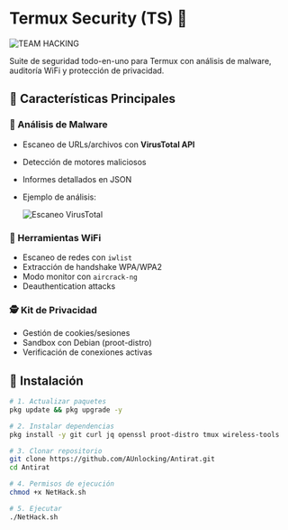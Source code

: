 # Termux Security (TS) 🔐

![TEAM HACKING]()

Suite de seguridad todo-en-uno para Termux con análisis de malware, auditoría WiFi y protección de privacidad.

## 🌟 Características Principales

### 🦠 Análisis de Malware
- Escaneo de URLs/archivos con **VirusTotal API**
- Detección de motores maliciosos
- Informes detallados en JSON
- Ejemplo de análisis:
  
  ![Escaneo VirusTotal](https://i.postimg.cc/T38CNggD/Screenshot-20250327-194240.png)

### 📶 Herramientas WiFi
- Escaneo de redes con `iwlist`
- Extracción de handshake WPA/WPA2
- Modo monitor con `aircrack-ng`
- Deauthentication attacks

### 🕵️ Kit de Privacidad
- Gestión de cookies/sesiones
- Sandbox con Debian (proot-distro)
- Verificación de conexiones activas

## 🚀 Instalación

```bash
# 1. Actualizar paquetes
pkg update && pkg upgrade -y

# 2. Instalar dependencias
pkg install -y git curl jq openssl proot-distro tmux wireless-tools

# 3. Clonar repositorio
git clone https://github.com/AUnlocking/Antirat.git
cd Antirat

# 4. Permisos de ejecución
chmod +x NetHack.sh

# 5. Ejecutar
./NetHack.sh
